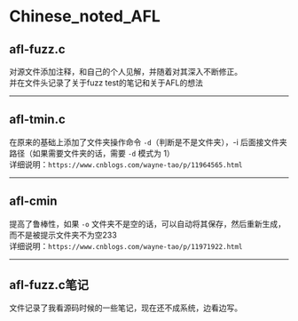 # Chinese_noted_AFL
## afl-fuzz.c
对源文件添加注释，和自己的个人见解，并随着对其深入不断修正。  
并在文件头记录了关于fuzz test的笔记和关于AFL的想法  
***
## afl-tmin.c
在原来的基础上添加了文件夹操作命令 `-d`（判断是不是文件夹），-i 后面接文件夹路径（如果需要文件夹的话，需要 `-d` 模式为 1）  
详细说明：`https://www.cnblogs.com/wayne-tao/p/11964565.html`  
***
## afl-cmin
提高了鲁棒性，如果 `-o` 文件夹不是空的话，可以自动将其保存，然后重新生成，而不是被提示文件夹不为空233  
详细说明：`https://www.cnblogs.com/wayne-tao/p/11971922.html`  
***
## afl-fuzz.c笔记
文件记录了我看源码时候的一些笔记，现在还不成系统，边看边写。
